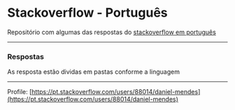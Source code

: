 # Stackoverflow - Português

Repositório com algumas das respostas do [stackoverflow em português](https://pt.stackoverflow.com/)

---

### Respostas

As resposta estão dividas em pastas conforme a linguagem

---

Profile: [https://pt.stackoverflow.com/users/88014/daniel-mendes](https://pt.stackoverflow.com/users/88014/daniel-mendes)
